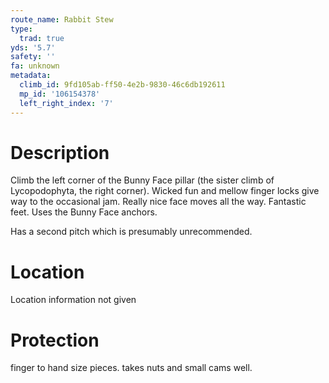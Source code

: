 ```yaml
---
route_name: Rabbit Stew
type:
  trad: true
yds: '5.7'
safety: ''
fa: unknown
metadata:
  climb_id: 9fd105ab-ff50-4e2b-9830-46c6db192611
  mp_id: '106154378'
  left_right_index: '7'
---
```

# Description
Climb the left corner of the Bunny Face pillar (the sister climb of Lycopodophyta, the right corner).  Wicked fun and mellow finger locks give way to the occasional jam.  Really nice face moves all the way.  Fantastic feet.  Uses the Bunny Face anchors.

Has a second pitch which is presumably unrecommended.

# Location
Location information not given

# Protection
finger to hand size pieces.  takes nuts and small cams well.
